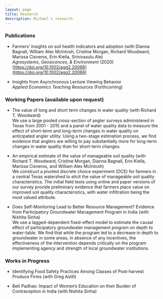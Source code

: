 ```yaml
---
layout: page
title: Research
description: Michael's research
---
```


### Publications

* Farmers’ insights on soil health indicators and adoption (with Dianna Bagnall, William Alex McIntosh, Cristine Morgan, Richard Woodward, Marissa Cisneros, Erin Kiella, Srinivasulu Ale)  
*Agrosystems, Geosicences, & Environment* (2020) [https://doi.org/10.1002/agg2.20066](https://doi.org/10.1002/agg2.20066)

* Insights from Asynchronous Lecture Viewing Behavior  
*Applied Economics Teaching Resources* (Forthcoming)

### Working Papers (available upon request)

* The value of long and short term changes in water quality (with Richard T. Woodward)  
We use a large pooled cross-section of angler surveys administered in Texas from 2001 - 2015 and a panel of water quality data to measure the effect of short-term and long-term changes in water quality on anticipated angler utility. Using a two-stage estimation process, we find evidence that anglers are willing to pay substantially more for long-term changes in water quality than for short-term changes.

* An empirical estimate of the value of manageable soil quality (with Richard T. Woodward, Cristine Morgan, Dianna Bagnall, Erin Kiella, Marissa Cisneros, and William Alex McIntosh)  
We construct a pivoted discrete choice experiment (DCE) for farmers in a central Texas watershed to elicit the value of manageable soil quality characteristics. The initial field tests using online and paper versions of our survey provide preliminary evidence that farmers place value on improved soil quality characteristics, with water infiltration being the most valued attribute.

* Does Self-Monitoring Lead to Better Resource Management? Evidence from Participatory Groundwater Management Program in India (with Nishita Sinha)  
We use a lagged-dependent fixed-effect model to estimate the causal effect of participatory groundwater management program on depth to water-table. We find that while the program led to a decrease in depth to groundwater in some areas, in absence of any incentives, the effectiveness of the intervention depends critically on the program implementing agency and strength of local groundwater institutions.


### Works in Progress

* Identifying Food Safety Practices Among Classes of Post-harvest Produce Firms (with Greg Astill)

* Beti Padhao: Impact of Women’s Education on their Burden of Contraception in India (with Nishita Sinha)


<!-- Note: this is how to write a comment in HTML. Everything in here won't show up on your webpage.-->

<!--
#### [Optimal management of an ambiguous good under conflicting management objectives]({{ BASE_PATH}}/pages/working_papers/sample-working-paper.pdf)
To increase the size of the title, use fewer # in front of the paper title.
To decrease the size of the title, use more #.
To remove the italics, remove the * before and after the description
To remove the underline from the title, remove the <u> tags (<u> and </u>)
-->
